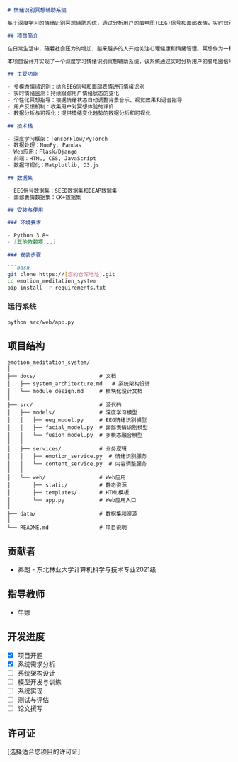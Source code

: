 ```markdown
# 情绪识别冥想辅助系统

基于深度学习的情绪识别冥想辅助系统，通过分析用户的脑电图(EEG)信号和面部表情，实时识别情绪状态，并提供个性化的冥想指导。

## 项目简介

在日常生活中，随着社会压力的增加，越来越多的人开始关注心理健康和情绪管理。冥想作为一种有效的放松和心理调节方法，已经受到广泛关注。然而，许多人在没有指导的情况下难以正确练习冥想，因此需要一个能够基于个人情绪状态提供个性化辅助的系统。

本项目设计并实现了一个深度学习情绪识别冥想辅助系统，该系统通过实时分析用户的脑电图信号和面部表情来识别情绪状态，并根据情绪变化动态调整冥想内容。

## 主要功能

- 多模态情绪识别：结合EEG信号和面部表情进行情绪识别
- 实时情绪监测：持续跟踪用户情绪状态的变化
- 个性化冥想指导：根据情绪状态自动调整背景音乐、视觉效果和语音指导
- 用户反馈机制：收集用户对冥想体验的评价
- 数据分析与可视化：提供情绪变化趋势的数据分析和可视化

## 技术栈

- 深度学习框架：TensorFlow/PyTorch
- 数据处理：NumPy, Pandas
- Web应用：Flask/Django
- 前端：HTML, CSS, JavaScript
- 数据可视化：Matplotlib, D3.js

## 数据集

- EEG信号数据集：SEED数据集和DEAP数据集
- 面部表情数据集：CK+数据集

## 安装与使用

### 环境要求

- Python 3.8+
- [其他依赖项...]

### 安装步骤

```bash
git clone https://[您的仓库地址].git
cd emotion_meditation_system
pip install -r requirements.txt
```

### 运行系统

```bash
python src/web/app.py
```

## 项目结构

```
emotion_meditation_system/
│
├── docs/                    # 文档
│   ├── system_architecture.md   # 系统架构设计
│   └── module_design.md     # 模块化设计文档
│
├── src/                     # 源代码
│   ├── models/              # 深度学习模型
│   │   ├── eeg_model.py     # EEG情绪识别模型
│   │   ├── facial_model.py  # 面部表情识别模型
│   │   └── fusion_model.py  # 多模态融合模型
│   │
│   ├── services/            # 业务逻辑
│   │   ├── emotion_service.py  # 情绪识别服务
│   │   └── content_service.py  # 内容调整服务
│   │
│   └── web/                 # Web应用
│       ├── static/          # 静态资源
│       ├── templates/       # HTML模板
│       └── app.py           # Web应用入口
│
├── data/                    # 数据集和资源
│
└── README.md                # 项目说明
```

## 贡献者

- 秦朗 - 东北林业大学计算机科学与技术专业2021级

## 指导教师

- 牛娜

## 开发进度

- [x] 项目开题
- [x] 系统需求分析
- [ ] 系统架构设计
- [ ] 模型开发与训练
- [ ] 系统实现
- [ ] 测试与评估
- [ ] 论文撰写

## 许可证

[选择适合您项目的许可证]
```
